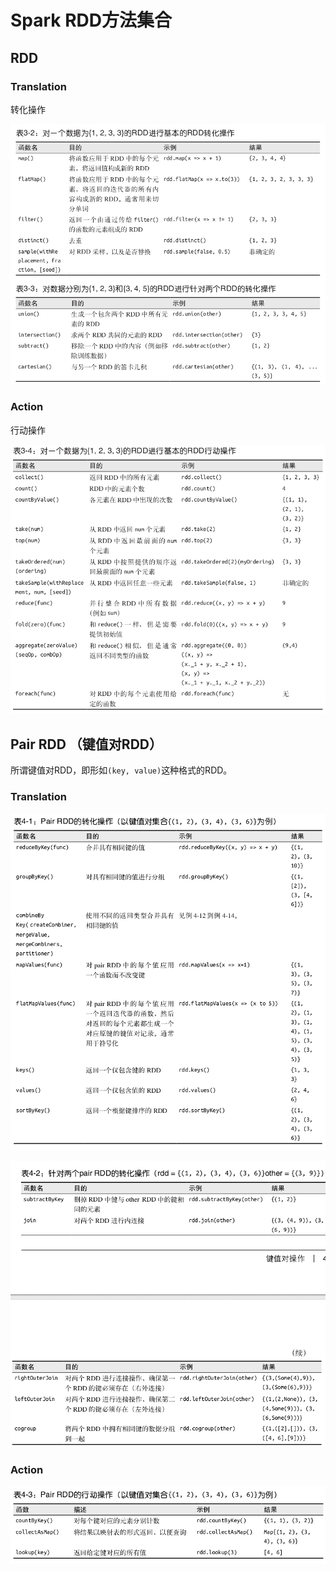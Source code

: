 # Spark RDD方法集合

## RDD

### Translation
转化操作

![RDD Translation methods](/_img/spark/spark-rdd-translation-methods.jpg)

### Action
行动操作

![RDD Action methods](/_img/spark/spark-rdd-action-methods.jpg)

## Pair RDD （键值对RDD）
所谓键值对RDD，即形如`(key, value)`这种格式的RDD。

### Translation

![Pair RDD Translation methods](/_img/spark/spark-pair-rdd-translation-methods.jpg)

![Two Pair RDD Translation methods](/_img/spark/spark-two-pair-rdd-translation-methods.jpg)

### Action

![Pair RDD Action methods](/_img/spark/spark-pair-rdd-action-methods.jpg)

